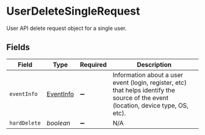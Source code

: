 # UserDeleteSingleRequest

User API delete request object for a single user.


## Fields

| Field                                                                                                                               | Type                                                                                                                                | Required                                                                                                                            | Description                                                                                                                         |
| ----------------------------------------------------------------------------------------------------------------------------------- | ----------------------------------------------------------------------------------------------------------------------------------- | ----------------------------------------------------------------------------------------------------------------------------------- | ----------------------------------------------------------------------------------------------------------------------------------- |
| `eventInfo`                                                                                                                         | [EventInfo](../../models/shared/eventinfo.md)                                                                                       | :heavy_minus_sign:                                                                                                                  | Information about a user event (login, register, etc) that helps identify the source of the event (location, device type, OS, etc). |
| `hardDelete`                                                                                                                        | *boolean*                                                                                                                           | :heavy_minus_sign:                                                                                                                  | N/A                                                                                                                                 |